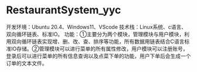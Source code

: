 # RestaurantSystem_yyc
开发环境：Ubuntu 20.4、Windows11、VScode 
技术栈：Linux系统、c语言、双向循环链表、标准IO。 
功能：①主要分为两个模块，管理模块与用户模块，利用双向循环链表实现增、删、改、查、排序等功能，所有数据用链表结合C语言标准IO存储。②管理模块可以进行菜单的所有属性修改，用户模块可以注册账号，登录后可以进行菜单的所有信息查询以及点菜下单的功能，用户下单后会生成一个订单的文本文件。
